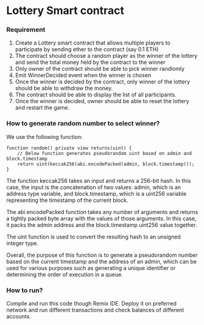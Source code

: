 # Lottery Smart contract

### Requirement
1. Create a Lottery smart contract that allows multiple players to participate by sending ether to the contract (say 0.1 ETH)
2. The contract should choose a random player as the winner of the lottery and send the total money held by the contract to the winner
3. Only owner of the contract should be able to pick winner randlomly
4. Emit WinnerDecided event when the winner is chosen
5. Once the winner is decided by the contract, only winner of the lottery should be able to withdraw the money.
6. The contract should be able to display the list of all participants.
7. Once the winner is decided, owner should be able to reset the lottery and restart the game.

### How to generate random number to select winner?
We use the following function:
```
function random() private view returns(uint) {
    // Below function generates pseudorandom uint based on admin and block.timestamp
    return uint(keccak256(abi.encodePacked(admin, block.timestamp)));
}
```
The function keccak256 takes an input and returns a 256-bit hash. In this case, the input is the concatenation of two values: admin, which is an address type variable, and block.timestamp, which is a uint256 variable representing the timestamp of the current block.

The abi.encodePacked function takes any number of arguments and returns a tightly packed byte array with the values of those arguments. In this case, it packs the admin address and the block.timestamp uint256 value together.

The uint function is used to convert the resulting hash to an unsigned integer type.

Overall, the purpose of this function is to generate a pseudorandom number based on the current timestamp and the address of an admin, which can be used for various purposes such as generating a unique identifier or determining the order of execution in a queue.

### How to run?
Compile and run this code though Remix IDE. Deploy it on preferred network and run different transactions and check balances of different accounts.